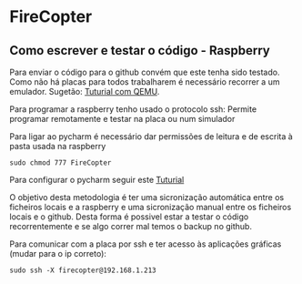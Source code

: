 # FireCopter
## Como escrever e testar o código - Raspberry
Para enviar o código para o github convém que este tenha sido testado. Como não há placas para todos trabalharem é necessário recorrer a um emulador. Sugetão: [Tuturial com QEMU](https://azeria-labs.com/emulate-raspberry-pi-with-qemu/).

Para programar a raspberry tenho usado o protocolo ssh: Permite programar remotamente e testar na placa ou num simulador

 

Para ligar ao pycharm é necessário dar permissões de leitura e de escrita à pasta usada na raspberry

    sudo chmod 777 FireCopter
Para configurar o pycharm seguir este [Tuturial](https://www.youtube.com/watch?v=kuowBMqM1Ow)

O objetivo desta metodologia é ter uma sicronização automática entre os ficheiros locais e a raspberry e uma sicronização manual entre os ficheiros locais e o github.
Desta forma é possivel estar a testar o código recorrentemente e se algo correr mal temos o backup no github.


Para comunicar com a placa por ssh e ter acesso às aplicações gráficas (mudar para o ip correto):

    sudo ssh -X firecopter@192.168.1.213